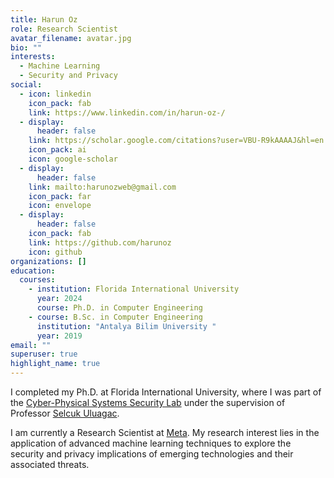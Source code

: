 ```yaml
---
title: Harun Oz
role: Research Scientist
avatar_filename: avatar.jpg
bio: ""
interests:
  - Machine Learning
  - Security and Privacy
social:
  - icon: linkedin
    icon_pack: fab
    link: https://www.linkedin.com/in/harun-oz-/
  - display:
      header: false
    link: https://scholar.google.com/citations?user=VBU-R9kAAAAJ&hl=en
    icon_pack: ai
    icon: google-scholar
  - display:
      header: false
    link: mailto:harunozweb@gmail.com
    icon_pack: far
    icon: envelope
  - display:
      header: false
    icon_pack: fab
    link: https://github.com/harunoz
    icon: github
organizations: []
education:
  courses:
    - institution: Florida International University
      year: 2024
      course: Ph.D. in Computer Engineering
    - course: B.Sc. in Computer Engineering
      institution: "Antalya Bilim University "
      year: 2019
email: ""
superuser: true
highlight_name: true
---
```

I completed my Ph.D. at Florida International University, where I was part of the [Cyber-Physical Systems Security Lab](https://csl.fiu.edu/) under the supervision of Professor [Selcuk Uluagac](https://web.eng.fiu.edu/selcuk/). 

I am currently a Research Scientist at [Meta](https://research.facebook.com/). My research interest lies in the application of advanced machine learning techniques to explore the security and privacy implications of emerging technologies and their associated threats. 